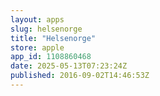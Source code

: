 ```yaml
---
layout: apps
slug: helsenorge
title: "Helsenorge"
store: apple
app_id: 1108860468
date: 2025-05-13T07:23:24Z
published: 2016-09-02T14:46:53Z
---
```

